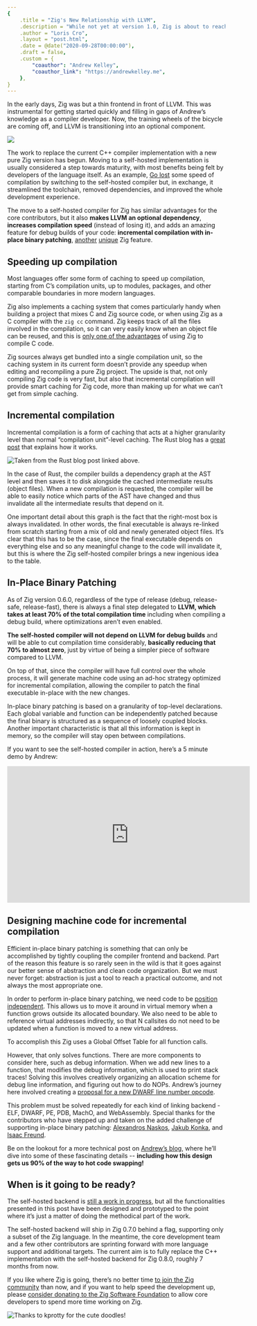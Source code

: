 ```yaml
---
{
    .title = "Zig's New Relationship with LLVM",
    .description = "While not yet at version 1.0, Zig is about to reach a new level of maturity and stability.",
    .author = "Loris Cro",
    .layout = "post.html",
    .date = @date("2020-09-28T00:00:00"),
    .draft = false,
    .custom = {
        "coauthor": "Andrew Kelley",
        "coauthor_link": "https://andrewkelley.me",
    },
}
---
```


In the early days, Zig was but a thin frontend in front of LLVM. This was instrumental for getting started quickly and filling in gaps of Andrew’s knowledge as a compiler developer. Now, the training wheels of the bicycle are coming off, and LLVM is transitioning into an optional component.

![](./protty1.png)

The work to replace the current C++ compiler implementation with a new pure Zig version has begun. Moving to a self-hosted implementation is usually considered a step towards maturity, with most benefits being felt by developers of the language itself. As an example, [Go lost](https://www.youtube.com/watch?v=cF1zJYkBW4A) some speed of compilation by switching to the self-hosted compiler but, in exchange, it streamlined the toolchain, removed dependencies, and improved the whole development experience.

The move to a self-hosted compiler for Zig has similar advantages for the core contributors, but it also **makes LLVM an optional dependency**, **increases compilation speed** (instead of losing it), and adds an amazing feature for debug builds of your code: **incremental compilation with in-place binary patching**, [another](/blog/what-is-zig-comptime/) [unique](/blog/zig-colorblind-async-await/) Zig feature.

## Speeding up compilation
Most languages offer some form of caching to speed up compilation, starting from C’s compilation units, up to modules, packages, and other comparable boundaries in more modern languages.

Zig also implements a caching system that comes particularly handy when building a project that mixes C and Zig source code, or when using Zig as a C compiler with the `zig cc` command. Zig keeps track of all the files involved in the compilation, so it can very easily know when an object file can be reused, and this is [only one of the advantages](https://andrewkelley.me/post/zig-cc-powerful-drop-in-replacement-gcc-clang.html) of using Zig to compile C code.

Zig sources always get bundled into a single compilation unit, so the caching system in its current form doesn’t provide any speedup when editing and recompiling a pure Zig project. The upside is that, not only compiling Zig code is very fast, but also that incremental compilation will provide smart caching for Zig code, more than making up for what we can’t get from simple caching.

## Incremental compilation
Incremental compilation is a form of caching that acts at a higher granularity level than normal “compilation unit”-level caching. The Rust blog has a [great post](https://blog.rust-lang.org/2016/09/08/incremental.html) that explains how it works.


![](./rust.png "Taken from the Rust blog post linked above.")


In the case of Rust, the compiler builds a dependency graph at the AST level and then saves it to disk alongside the cached intermediate results (object files). When a new compilation is requested, the compiler will be able to easily notice which parts of the AST have changed and thus invalidate all the intermediate results that depend on it.

One important detail about this graph is the fact that the right-most box is always invalidated. In other words, the final executable is always re-linked from scratch starting from a mix of old and newly generated object files. It’s clear that this has to be the case, since the final executable depends on everything else and so any meaningful change to the code will invalidate it, but this is where the Zig self-hosted compiler brings a new ingenious idea to the table.

## In-Place Binary Patching
As of Zig version 0.6.0, regardless of the type of release (debug, release-safe, release-fast), there is always a final step delegated to **LLVM, which takes at least 70% of the total compilation time** including when compiling a debug build, where optimizations aren’t even enabled.

**The self-hosted compiler will not depend on LLVM for debug builds** and will be able to cut compilation time considerably, **basically reducing that 70% to almost zero**, just by virtue of being a simpler piece of software compared to LLVM. 

On top of that, since the compiler will have full control over the whole process, it will generate machine code using an ad-hoc strategy optimized for incremental compilation, allowing the compiler to patch the final executable in-place with the new changes. 

In-place binary patching is based on a granularity of top-level declarations. Each global variable and function can be independently patched because the final binary is structured as a sequence of loosely coupled blocks. Another important characteristic is that all this information is kept in memory, so the compiler will stay open between compilations.

 If you want to see the self-hosted compiler in action, here’s a 5 minute demo by Andrew:

<div class="video-container">
<iframe src="https://player.vimeo.com/video/491488902" width="560" height="315" frameborder="0" allow="autoplay; fullscreen" allowfullscreen></iframe>
</div>

## Designing machine code for incremental compilation
Efficient in-place binary patching is something that can only be accomplished by tightly coupling the compiler frontend and backend. Part of the reason this feature is so rarely seen in the wild is that it goes against our better sense of abstraction and clean code organization. But we must never forget: abstraction is just a tool to reach a practical outcome, and not always the most appropriate one.

In order to perform in-place binary patching, we need code to be [position independent](https://en.wikipedia.org/wiki/Position-independent_code). This allows us to move it around in virtual memory when a function grows outside its allocated boundary. We also need to be able to reference virtual addresses indirectly, so that N callsites do not need to be updated when a function is moved to a new virtual address.

To accomplish this Zig uses a Global Offset Table for all function calls.

However, that only solves functions. There are more components to consider here, such as debug information. When we add new lines to a function, that modifies the debug information, which is used to print stack traces! Solving this involves creatively organizing an allocation scheme for debug line information, and figuring out how to do NOPs. Andrew’s journey here involved creating a [proposal for a new DWARF line number opcode](http://dwarfstd.org/ShowIssue.php?issue=200803.1).

This problem must be solved repeatedly for each kind of linking backend - ELF, DWARF, PE, PDB, MachO, and WebAssembly. Special thanks for the contributors who have stepped up and taken on the added challenge of supporting in-place binary patching: [Alexandros Naskos](https://github.com/alexnask), [Jakub Konka](http://www.jakubkonka.com/), and [Isaac Freund](https://ifreund.xyz/).

Be on the lookout for a more technical post on [Andrew’s blog](https://andrewkelley.me), where he’ll dive into some of these fascinating details -- **including how this design gets us 90% of the way to hot code swapping!**

## When is it going to be ready?
The self-hosted backend is [still a work in progress](https://github.com/ziglang/zig/projects/2), but all the functionalities presented in this post have been designed and prototyped to the point where it’s just a matter of doing the methodical part of the work.

The self-hosted backend will ship in Zig 0.7.0 behind a flag, supporting only a subset of the Zig language. In the meantime, the core development team and a few other contributors are sprinting forward with more language support and additional targets. The current aim is to fully replace the C++ implementation with the self-hosted backend for Zig 0.8.0, roughly 7 months from now.

If you like where Zig is going, there’s no better time [to join the Zig community](https://github.com/ziglang/zig/wiki/Community) than now, and if you want to help speed the development up, please [consider donating to the Zig Software Foundation](https://ziglang.org/zsf/) to allow core developers to spend more time working on Zig.

![](./protty2.png "Thanks to kprotty for the cute doodles!")
